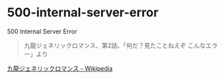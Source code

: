 # 500-internal-server-error
500 Internal Server Error

> 九龍ジェネリックロマンス、第2話、「何だ？見たことねえぞ こんなエラー」より

[九龍ジェネリックロマンス - Wikipedia](https://ja.wikipedia.org/wiki/%E4%B9%9D%E9%BE%8D%E3%82%B8%E3%82%A7%E3%83%8D%E3%83%AA%E3%83%83%E3%82%AF%E3%83%AD%E3%83%9E%E3%83%B3%E3%82%B9)
